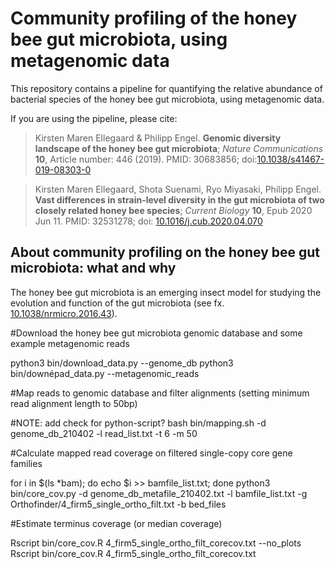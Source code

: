 Community profiling of the honey bee gut microbiota, using metagenomic data
=======

This repository contains a pipeline for quantifying the relative abundance of bacterial species  of the honey bee gut microbiota, using metagenomic data.

If you are using the pipeline, please cite:

> Kirsten Maren Ellegaard & Philipp Engel. **Genomic diversity landscape of the honey bee gut microbiota**; _Nature Communications_ **10**, Article number: 446 (2019).
> PMID: 30683856;
> doi:[10.1038/s41467-019-08303-0](https://www.nature.com/articles/s41467-019-08303-0)

> Kirsten Maren Ellegaard, Shota Suenami, Ryo Miyasaki, Philipp Engel. **Vast differences in strain-level diversity in the gut microbiota of two closely related honey bee species**; _Current Biology_ **10**, Epub 2020 Jun 11.
> PMID: 32531278;
> doi: [10.1016/j.cub.2020.04.070](https://www.cell.com/current-biology/fulltext/S0960-9822(20)30586-8)
 
About community profiling on the honey bee gut microbiota: what and why
----------

The honey bee gut microbiota is an emerging insect model for studying the evolution and function of the gut microbiota (see fx. [10.1038/nrmicro.2016.43](https://pubmed.ncbi.nlm.nih.gov/27140688/)).

#Download the honey bee gut microbiota genomic database and some example metagenomic reads

python3 bin/download_data.py --genome_db
python3 bin/downépad_data.py --metagenomic_reads

#Map reads to genomic database and filter alignments (setting minimum read alignment length to 50bp)

#NOTE: add check for python-script? 
bash bin/mapping.sh -d genome_db_210402 -l read_list.txt -t 6 -m 50

#Calculate mapped read coverage on filtered single-copy core gene families 

for i in $(ls *bam); do echo $i >> bamfile_list.txt; done
python3 bin/core_cov.py -d genome_db_metafile_210402.txt -l bamfile_list.txt  -g Orthofinder/4_firm5_single_ortho_filt.txt -b bed_files


#Estimate terminus coverage (or median coverage)

Rscript bin/core_cov.R 4_firm5_single_ortho_filt_corecov.txt --no_plots
Rscript bin/core_cov.R 4_firm5_single_ortho_filt_corecov.txt 